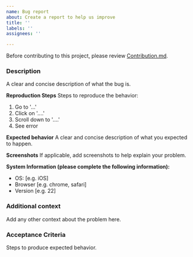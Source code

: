 ```yaml
---
name: Bug report
about: Create a report to help us improve
title: ''
labels: ''
assignees: ''

---
```


Before contributing to this project, please review [Contribution.md](https://github.com/nasa/esdis-data-catalog/blob/main/CONTRIBUTING.md).

### Description
A clear and concise description of what the bug is.

**Reproduction Steps**
Steps to reproduce the behavior:
1. Go to '...'
2. Click on '....'
3. Scroll down to '....'
4. See error

**Expected behavior**
A clear and concise description of what you expected to happen.

**Screenshots**
If applicable, add screenshots to help explain your problem.

**System Information (please complete the following information):**
 - OS: [e.g. iOS]
 - Browser [e.g. chrome, safari]
 - Version [e.g. 22]

### Additional context
Add any other context about the problem here.

### Acceptance Criteria
Steps to produce expected behavior.
